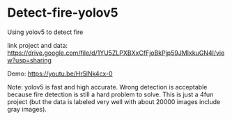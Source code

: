 # Detect-fire-yolov5

Using yolov5 to detect fire

link project and data:  https://drive.google.com/file/d/1YU5ZLPXBXxCfFjoBkPjp59JMIxkuGN4I/view?usp=sharing

Demo: https://youtu.be/Hr5lNk4cx-0

Note: yolov5 is fast and high accurate. Wrong detection is acceptable because fire detection is still a hard problem to solve.
      This is just a 4fun project (but the data is labeled very well with about 20000 images include gray images).
